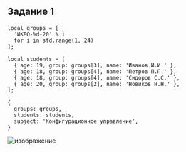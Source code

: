 ## Задание 1
```
local groups = [
  'ИКБО-%d-20' % i
  for i in std.range(1, 24)
];

local students = [
  { age: 19, group: groups[3], name: 'Иванов И.И.' },
  { age: 18, group: groups[4], name: 'Петров П.П.' },
  { age: 18, group: groups[4], name: 'Сидоров С.С.' },
  { age: 20, group: groups[2], name: 'Новиков Н.Н.' },
];

{
  groups: groups,
  students: students,
  subject: 'Конфигурационное управление',
}
```
![изображение](https://github.com/user-attachments/assets/ed70630c-0a97-4139-811d-2b90ea544387)
